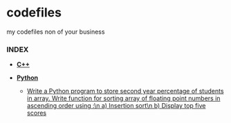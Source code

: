 # codefiles
my codefiles non of your business

### INDEX

- **[C++](c++)**

- **[Python](python)**
    - [Write a Python program to store second year percentage of students in array. Write
function for sorting array of floating point numbers in ascending order using :\n
a) Insertion sort\n
b) Display top five scores](python/insertion.py)
